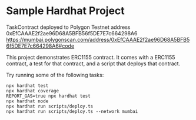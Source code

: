 # Sample Hardhat Project

TaskContract deployed to Polygon Testnet address 0xEfCAAAE2f2ae96D68A5BFB56f5DE7E7c664298A6
https://mumbai.polygonscan.com/address/0xEfCAAAE2f2ae96D68A5BFB56f5DE7E7c664298A6#code

This project demonstrates ERC1155 contract. It comes with a ERC1155 contract, a test for that contract, and a script that deploys that contract.

Try running some of the following tasks:

```shell
npx hardhat test
npx hardhat coverage
REPORT_GAS=true npx hardhat test
npx hardhat node
npx hardhat run scripts/deploy.ts
npx hardhat run scripts/deploy.ts --network mumbai
```
